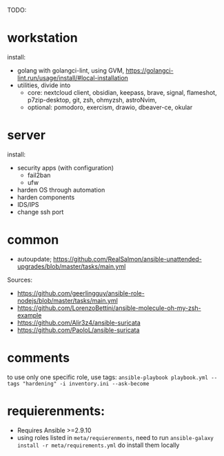 TODO:

# workstation

install:

- golang with golangci-lint, using GVM, https://golangci-lint.run/usage/install/#local-installation
- utilities, divide into
  - core: nextcloud client, obsidian, keepass, brave, signal, flameshot, p7zip-desktop, git, zsh, ohmyzsh, astroNvim,
  - optional: pomodoro, exercism, drawio, dbeaver-ce, okular

# server

install:

- security apps (with configuration)
  - fail2ban
  - ufw
- harden OS through automation
- harden components
- IDS/IPS
- change ssh port

# common

- autoupdate; https://github.com/RealSalmon/ansible-unattended-upgrades/blob/master/tasks/main.yml

Sources:

- https://github.com/geerlingguy/ansible-role-nodejs/blob/master/tasks/main.yml
- https://github.com/LorenzoBettini/ansible-molecule-oh-my-zsh-example
- https://github.com/Alir3z4/ansible-suricata
- https://github.com/PaoloL/ansible-suricata

# comments

to use only one specific role, use tags:
`ansible-playbook playbook.yml --tags "hardening" -i inventory.ini --ask-become`

# requierenments:

- Requires Ansible >=2.9.10
- using roles listed in `meta/requierenments`, need to run `ansible-galaxy install -r meta/requirements.yml` do install them locally
